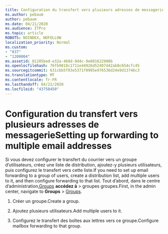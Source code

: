 ```yaml
---
title: Configuration du transfert vers plusieurs adresses de messagerie
ms.author: pebaum
author: pebaum
ms.date: 04/21/2020
ms.audience: ITPro
ms.topic: article
ROBOTS: NOINDEX, NOFOLLOW
localization_priority: Normal
ms.custom:
- "837"
- "1200004"
ms.assetid: 81205bed-e32a-468d-9d4c-9e881622908b
ms.openlocfilehash: 76fb9018c1711e44926d52407d42ab8c654cfc45
ms.sourcegitcommit: 631cbb5f03e5371f0995e976536d24e9d13746c3
ms.translationtype: MT
ms.contentlocale: fr-FR
ms.lasthandoff: 04/22/2020
ms.locfileid: "43758450"
---
```

# <a name="setting-up-forwarding-to-multiple-email-addresses"></a><span data-ttu-id="33b1d-102">Configuration du transfert vers plusieurs adresses de messagerie</span><span class="sxs-lookup"><span data-stu-id="33b1d-102">Setting up forwarding to multiple email addresses</span></span>

<span data-ttu-id="33b1d-103">Si vous devez configurer le transfert du courrier vers un groupe d’utilisateurs, créez une liste de distribution, ajoutez-y plusieurs utilisateurs, puis configurez le transfert vers cette liste.</span><span class="sxs-lookup"><span data-stu-id="33b1d-103">If you need to set up email forwarding to a group of users, create a distribution list, add multiple users to it, and then configure forwarding to that list.</span></span> <span data-ttu-id="33b1d-104">Tout d’abord, dans le centre d’administration,[Groups](https://portal.office.com/adminportal/home#/groups) **accédez à** > groupes groupes.</span><span class="sxs-lookup"><span data-stu-id="33b1d-104">First, in the admin center, navigate to **Groups** > [Groups](https://portal.office.com/adminportal/home#/groups).</span></span>
  
1. <span data-ttu-id="33b1d-105">Créer un groupe.</span><span class="sxs-lookup"><span data-stu-id="33b1d-105">Create a group.</span></span>

2. <span data-ttu-id="33b1d-106">Ajoutez plusieurs utilisateurs.</span><span class="sxs-lookup"><span data-stu-id="33b1d-106">Add multiple users to it.</span></span>

3. <span data-ttu-id="33b1d-107">Configurez le transfert des boîtes aux lettres vers ce groupe.</span><span class="sxs-lookup"><span data-stu-id="33b1d-107">Configure mailbox forwarding to that group.</span></span>
